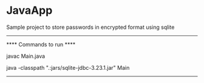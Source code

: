 # JavaApp
Sample project to store passwords in encrypted format using sqlite

--------------------------------------------------------------------------------------------------------------

**** Commands to run ****

javac Main.java 

java -classpath ".:jars/sqlite-jdbc-3.23.1.jar" Main

--------------------------------------------------------------------------------------------------------------
